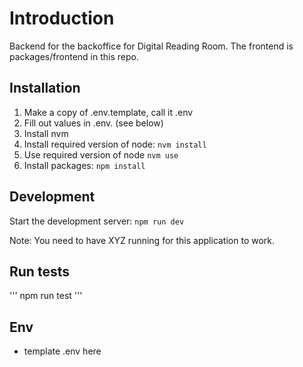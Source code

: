 # Introduction

Backend for the backoffice for Digital Reading Room.
The frontend is packages/frontend in this repo.

## Installation

1. Make a copy of .env.template, call it .env
2. Fill out values in .env. (see below)
3. Install nvm
4. Install required version of node: `nvm install`
5. Use required version of node `nvm use`
6. Install packages: `npm install`

## Development

Start the development server: `npm run dev`

Note: You need to have XYZ running for this application to work.

## Run tests

'''
npm run test
'''

## Env

- template .env here
